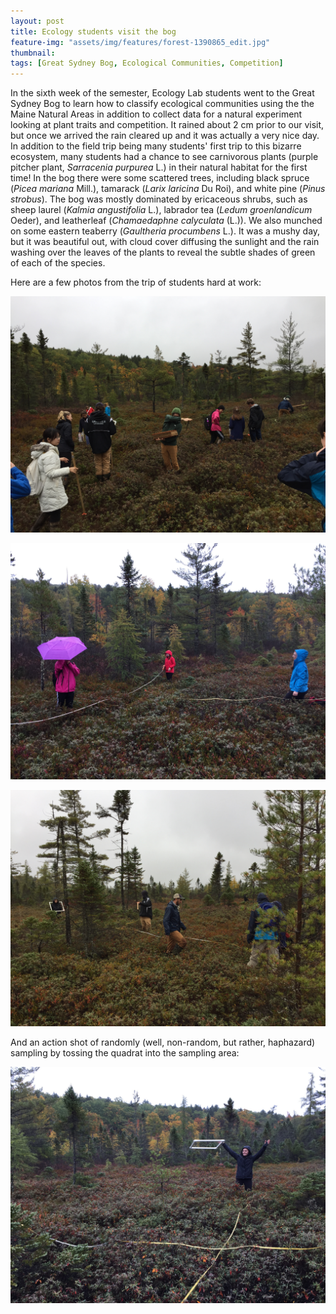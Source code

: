 ```yaml
---
layout: post
title: Ecology students visit the bog
feature-img: "assets/img/features/forest-1390865_edit.jpg"
thumbnail: 
tags: [Great Sydney Bog, Ecological Communities, Competition]
---
```


In the sixth week of the semester, Ecology Lab students went to the Great Sydney Bog to learn how to classify ecological communities using the the Maine Natural Areas in addition to collect data for a natural experiment looking at plant traits and competition. It rained about 2 cm prior to our visit, but once we arrived the rain cleared up and it was actually a very nice day. In addition to the field trip being many students' first trip to this bizarre ecosystem, many students had a chance to see carnivorous plants (purple pitcher plant, *Sarracenia purpurea* L.) in their natural habitat for the first time! In the bog there were some scattered trees, including black spruce (*Picea mariana* Mill.), tamarack (*Larix laricina* Du Roi), and white pine (*Pinus strobus*). The bog was mostly dominated by ericaceous shrubs, such as sheep laurel (*Kalmia angustifolia* L.), labrador tea (*Ledum groenlandicum* Oeder), and leatherleaf (*Chamaedaphne calyculata* (L.)). We also munched on some eastern teaberry (*Gaultheria procumbens* L.). It was a mushy day, but it was beautiful out, with cloud cover diffusing the sunlight and the rain washing over the leaves of the plants to reveal the subtle shades of green of each of the species.

Here are a few photos from the trip of students hard at work:

![CoastA](/assets/img/Bog/BogA.jpg)

![CoastB](/assets/img/Bog/BogB.jpg)

![CoastC](/assets/img/Bog/BogC.jpg)

And an action shot of randomly (well, non-random, but rather, haphazard) sampling by tossing the quadrat into the sampling area:

![CoastD](/assets/img/Bog/BogD.jpg)